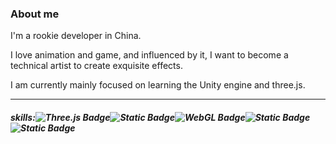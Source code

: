 ### About me

<!--
**pwlviolet/pwlviolet** is a ✨ _special_ ✨ repository because its `README.md` (this file) appears on your GitHub profile.

Here are some ideas to get you started:

- 🔭 I’m currently working on ...
- 🌱 I’m currently learning unity
- 👯 I’m looking to collaborate on ...
- 🤔 I’m looking for help with ...
- 💬 Ask me about ...
- 📫 How to reach me: ...
- 😄 Pronouns: ...
- ⚡ Fun fact: ...
-->

I'm a rookie developer  in China.

I love animation and game, and influenced by it, I want to become a technical artist to create exquisite effects.

</p>I am currently mainly focused on learning the Unity engine and three.js.

</p>  

<hr>

##### **skills:**![Three.js Badge](https://img.shields.io/badge/Three.js-000000?logo=threedotjs)![Static Badge](https://img.shields.io/badge/Cesium-Cesium?logo=cesium&color=000000)![WebGL Badge](https://img.shields.io/badge/WebGL-990000?logo=webgl)![Static Badge](https://img.shields.io/badge/Unity-Unity?style=flat&logo=unity&logoColor=ffffff&labelColor=000000&color=ffffff&cacheSeconds=3600)![Static Badge](https://img.shields.io/badge/blender-blender?logo=blender&color=000000)
